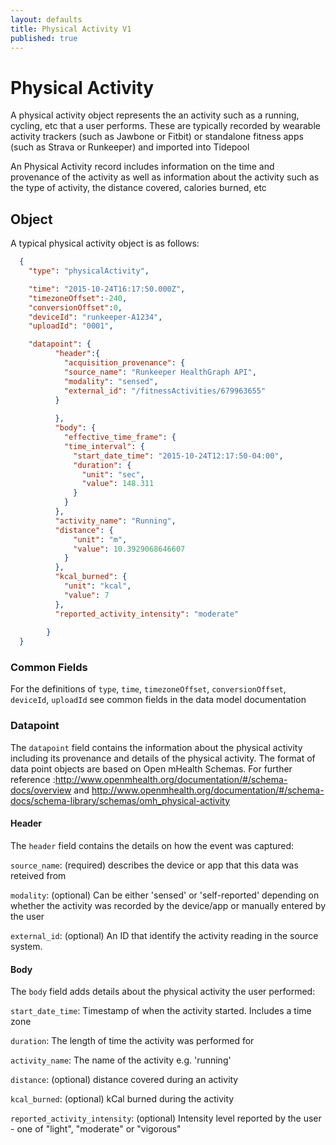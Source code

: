 ```yaml
---
layout: defaults
title: Physical Activity V1
published: true
---
```


# Physical Activity

A physical activity object represents the an activity such as a running, cycling, etc that a user performs. These are typically recorded by wearable activity trackers (such as Jawbone or Fitbit) or standalone fitness apps (such as Strava or Runkeeper) and imported into Tidepool

An Physical Activity record includes information on the time and provenance of the activity as well as information about the activity such as the type of activity, the distance covered, calories burned, etc

## Object
A typical physical activity object is as follows:

~~~json
  {
    "type": "physicalActivity",

    "time": "2015-10-24T16:17:50.000Z", 
    "timezoneOffset":-240,
    "conversionOffset":0,
    "deviceId": "runkeeper-A1234", 
    "uploadId": "0001", 

    "datapoint": {  
          "header":{
            "acquisition_provenance": {
            "source_name": "Runkeeper HealthGraph API", 
            "modality": "sensed", 
            "external_id": "/fitnessActivities/679963655" 
          }
              
          },
          "body": {
            "effective_time_frame": {
            "time_interval": {
              "start_date_time": "2015-10-24T12:17:50-04:00", 
              "duration": {
                "unit": "sec",
                "value": 148.311  
              }
            }
          },
          "activity_name": "Running",  
          "distance": { 
              "unit": "m",
              "value": 10.3929068646607 
            }
          },
          "kcal_burned": { 
            "unit": "kcal",
            "value": 7     
          },
          "reported_activity_intensity": "moderate" 
          
        }
  }
~~~

### Common Fields
For the definitions of `type`, `time`, `timezoneOffset`, `conversionOffset`, `deviceId`, `uploadId` see common fields in the data model documentation

### Datapoint
The `datapoint` field contains the information about the physical activity including its provenance and details of the physical activity. The format of data point objects are based on Open mHealth Schemas. For further reference :http://www.openmhealth.org/documentation/#/schema-docs/overview and http://www.openmhealth.org/documentation/#/schema-docs/schema-library/schemas/omh_physical-activity

#### Header
The `header` field contains the details on how the event was captured:

`source_name`: (required) describes the device or app that this data was reteived from

`modality`: (optional) Can be either 'sensed' or 'self-reported' depending on whether the activity was recorded by the device/app or manually entered by the user 

`external_id`: (optional) An ID that identify the activity reading in the source system.

#### Body
The `body` field adds details about the physical activity the user performed:

`start_date_time`: Timestamp of when the activity started. Includes a time zone

`duration`: The length of time the activity was performed for
          
`activity_name`: The name of the activity e.g. 'running'

`distance`: (optional) distance covered during an activity

`kcal_burned`: (optional) kCal burned during the activity

`reported_activity_intensity`: (optional) Intensity level reported by the user - one of "light", "moderate" or "vigorous"
